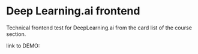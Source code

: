 # Deep Learning.ai frontend

Technical frontend test for DeepLearning.ai from the card list of the course section.

link to DEMO: